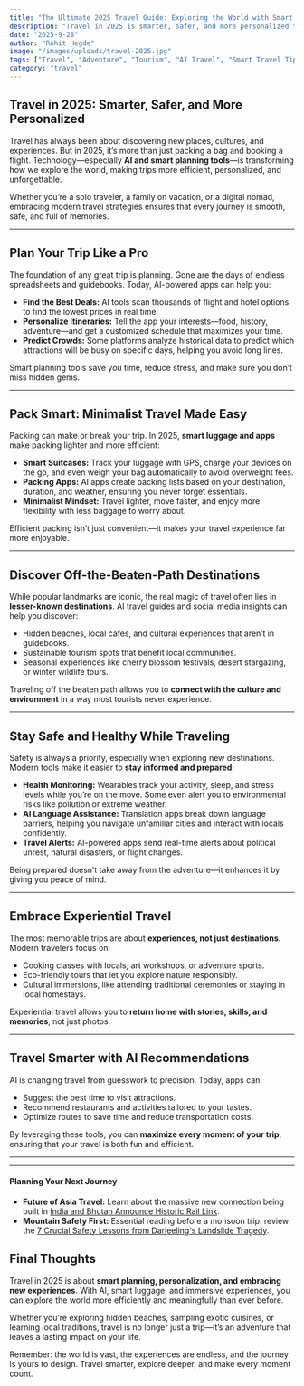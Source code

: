 ```yaml
---
title: "The Ultimate 2025 Travel Guide: Exploring the World with Smart Planning and AI Insights"
description: "Travel in 2025 is smarter, safer, and more personalized than ever. Discover tips, destinations, and AI tools that make your adventures unforgettable."
date: "2025-9-28"
author: "Rohit Hegde"
image: "/images/uploads/travel-2025.jpg"
tags: ["Travel", "Adventure", "Tourism", "AI Travel", "Smart Travel Tips"]
category: "travel"
---
```


## Travel in 2025: Smarter, Safer, and More Personalized

Travel has always been about discovering new places, cultures, and experiences. But in 2025, it’s more than just packing a bag and booking a flight. Technology—especially **AI and smart planning tools**—is transforming how we explore the world, making trips more efficient, personalized, and unforgettable.

Whether you’re a solo traveler, a family on vacation, or a digital nomad, embracing modern travel strategies ensures that every journey is smooth, safe, and full of memories.

---

## Plan Your Trip Like a Pro

The foundation of any great trip is planning. Gone are the days of endless spreadsheets and guidebooks. Today, AI-powered apps can help you:

* **Find the Best Deals:** AI tools scan thousands of flight and hotel options to find the lowest prices in real time.
* **Personalize Itineraries:** Tell the app your interests—food, history, adventure—and get a customized schedule that maximizes your time.
* **Predict Crowds:** Some platforms analyze historical data to predict which attractions will be busy on specific days, helping you avoid long lines.

Smart planning tools save you time, reduce stress, and make sure you don’t miss hidden gems.

---

## Pack Smart: Minimalist Travel Made Easy

Packing can make or break your trip. In 2025, **smart luggage and apps** make packing lighter and more efficient:

* **Smart Suitcases:** Track your luggage with GPS, charge your devices on the go, and even weigh your bag automatically to avoid overweight fees.
* **Packing Apps:** AI apps create packing lists based on your destination, duration, and weather, ensuring you never forget essentials.
* **Minimalist Mindset:** Travel lighter, move faster, and enjoy more flexibility with less baggage to worry about.

Efficient packing isn’t just convenient—it makes your travel experience far more enjoyable.

---

## Discover Off-the-Beaten-Path Destinations

While popular landmarks are iconic, the real magic of travel often lies in **lesser-known destinations**. AI travel guides and social media insights can help you discover:

* Hidden beaches, local cafes, and cultural experiences that aren’t in guidebooks.
* Sustainable tourism spots that benefit local communities.
* Seasonal experiences like cherry blossom festivals, desert stargazing, or winter wildlife tours.

Traveling off the beaten path allows you to **connect with the culture and environment** in a way most tourists never experience.

---

## Stay Safe and Healthy While Traveling

Safety is always a priority, especially when exploring new destinations. Modern tools make it easier to **stay informed and prepared**:

* **Health Monitoring:** Wearables track your activity, sleep, and stress levels while you’re on the move. Some even alert you to environmental risks like pollution or extreme weather.
* **AI Language Assistance:** Translation apps break down language barriers, helping you navigate unfamiliar cities and interact with locals confidently.
* **Travel Alerts:** AI-powered apps send real-time alerts about political unrest, natural disasters, or flight changes.

Being prepared doesn’t take away from the adventure—it enhances it by giving you peace of mind.

---

## Embrace Experiential Travel

The most memorable trips are about **experiences, not just destinations**. Modern travelers focus on:

* Cooking classes with locals, art workshops, or adventure sports.
* Eco-friendly tours that let you explore nature responsibly.
* Cultural immersions, like attending traditional ceremonies or staying in local homestays.

Experiential travel allows you to **return home with stories, skills, and memories**, not just photos.

---

## Travel Smarter with AI Recommendations

AI is changing travel from guesswork to precision. Today, apps can:

* Suggest the best time to visit attractions.
* Recommend restaurants and activities tailored to your tastes.
* Optimize routes to save time and reduce transportation costs.

By leveraging these tools, you can **maximize every moment of your trip**, ensuring that your travel is both fun and efficient.

---
***

#### Planning Your Next Journey

* **Future of Asia Travel:** Learn about the massive new connection being built in [India and Bhutan Announce Historic Rail Link](https://www.rohithegde.in/blog/india-bhutan-rail-link).
* **Mountain Safety First:** Essential reading before a monsoon trip: review the [7 Crucial Safety Lessons from Darjeeling's Landslide Tragedy](https://www.rohithegde.in/blog/7-crucial-safety-lessons-from-darjeelings-landslide-tragedy).

## Final Thoughts

Travel in 2025 is about **smart planning, personalization, and embracing new experiences**. With AI, smart luggage, and immersive experiences, you can explore the world more efficiently and meaningfully than ever before.

Whether you’re exploring hidden beaches, sampling exotic cuisines, or learning local traditions, travel is no longer just a trip—it’s an adventure that leaves a lasting impact on your life.

Remember: the world is vast, the experiences are endless, and the journey is yours to design. Travel smarter, explore deeper, and make every moment count.